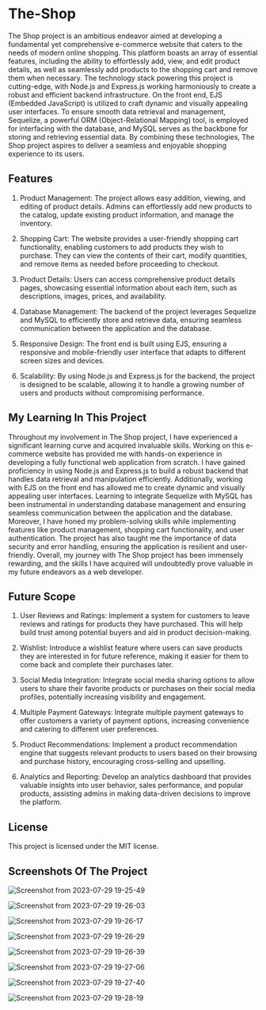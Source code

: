 # The-Shop
The Shop project is an ambitious endeavor aimed at developing a fundamental yet comprehensive e-commerce website that caters to the needs of modern online shopping. This platform boasts an array of essential features, including the ability to effortlessly add, view, and edit product details, as well as seamlessly add products to the shopping cart and remove them when necessary. The technology stack powering this project is cutting-edge, with Node.js and Express.js working harmoniously to create a robust and efficient backend infrastructure. On the front end, EJS (Embedded JavaScript) is utilized to craft dynamic and visually appealing user interfaces. To ensure smooth data retrieval and management, Sequelize, a powerful ORM (Object-Relational Mapping) tool, is employed for interfacing with the database, and MySQL serves as the backbone for storing and retrieving essential data. By combining these technologies, The Shop project aspires to deliver a seamless and enjoyable shopping experience to its users.

## Features
1. Product Management: The project allows easy addition, viewing, and editing of product details. Admins can effortlessly add new products to the catalog, update existing product information, and manage the inventory.

2. Shopping Cart: The website provides a user-friendly shopping cart functionality, enabling customers to add products they wish to purchase. They can view the contents of their cart, modify quantities, and remove items as needed before proceeding to checkout.

3. Product Details: Users can access comprehensive product details pages, showcasing essential information about each item, such as descriptions, images, prices, and availability.

4. Database Management: The backend of the project leverages Sequelize and MySQL to efficiently store and retrieve data, ensuring seamless communication between the application and the database.

5. Responsive Design: The front end is built using EJS, ensuring a responsive and mobile-friendly user interface that adapts to different screen sizes and devices.

6. Scalability: By using Node.js and Express.js for the backend, the project is designed to be scalable, allowing it to handle a growing number of users and products without compromising performance.

## My Learning In This Project
Throughout my involvement in The Shop project, I have experienced a significant learning curve and acquired invaluable skills. Working on this e-commerce website has provided me with hands-on experience in developing a fully functional web application from scratch. I have gained proficiency in using Node.js and Express.js to build a robust backend that handles data retrieval and manipulation efficiently. Additionally, working with EJS on the front end has allowed me to create dynamic and visually appealing user interfaces. Learning to integrate Sequelize with MySQL has been instrumental in understanding database management and ensuring seamless communication between the application and the database. Moreover, I have honed my problem-solving skills while implementing features like product management, shopping cart functionality, and user authentication. The project has also taught me the importance of data security and error handling, ensuring the application is resilient and user-friendly. Overall, my journey with The Shop project has been immensely rewarding, and the skills I have acquired will undoubtedly prove valuable in my future endeavors as a web developer.

## Future Scope
1. User Reviews and Ratings: Implement a system for customers to leave reviews and ratings for products they have purchased. This will help build trust among potential buyers and aid in product decision-making.

2. Wishlist: Introduce a wishlist feature where users can save products they are interested in for future reference, making it easier for them to come back and complete their purchases later.

3. Social Media Integration: Integrate social media sharing options to allow users to share their favorite products or purchases on their social media profiles, potentially increasing visibility and engagement.

4. Multiple Payment Gateways: Integrate multiple payment gateways to offer customers a variety of payment options, increasing convenience and catering to different user preferences.

5. Product Recommendations: Implement a product recommendation engine that suggests relevant products to users based on their browsing and purchase history, encouraging cross-selling and upselling.

6. Analytics and Reporting: Develop an analytics dashboard that provides valuable insights into user behavior, sales performance, and popular products, assisting admins in making data-driven decisions to improve the platform.

## License
This project is licensed under the MIT license.

## Screenshots Of The Project

![Screenshot from 2023-07-29 19-25-49](https://github.com/chandrasahi10/The-Shop/assets/66238180/18cd83df-8270-498b-a6e9-95d81378e331)

![Screenshot from 2023-07-29 19-26-03](https://github.com/chandrasahi10/The-Shop/assets/66238180/7236fcab-3208-4211-be8f-4779ff6d1fbc)

![Screenshot from 2023-07-29 19-26-17](https://github.com/chandrasahi10/The-Shop/assets/66238180/4437abe9-824d-4997-9115-f1bfa18ca3f9)

![Screenshot from 2023-07-29 19-26-29](https://github.com/chandrasahi10/The-Shop/assets/66238180/052a9bd6-17c1-410d-bac2-ac744b14cd21)

![Screenshot from 2023-07-29 19-26-39](https://github.com/chandrasahi10/The-Shop/assets/66238180/dcf42e60-2bb3-49b8-9f36-8f292418e718)

![Screenshot from 2023-07-29 19-27-06](https://github.com/chandrasahi10/The-Shop/assets/66238180/a84aa47a-3cdc-4df3-a426-163ea951d121)

![Screenshot from 2023-07-29 19-27-40](https://github.com/chandrasahi10/The-Shop/assets/66238180/a8e0df83-baec-49d3-8c83-9fddfd96c101)

![Screenshot from 2023-07-29 19-28-19](https://github.com/chandrasahi10/The-Shop/assets/66238180/397566e0-d651-4871-97ac-eeda2109ed1f)
















